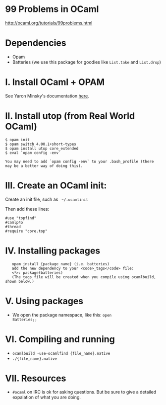
# 99 Problems in OCaml
http://ocaml.org/tutorials/99problems.html

# Dependencies
* Opam
* Batteries (we use this package for goodies like <code>List.take</code> and <code>List.drop</code>)

# I. Install OCaml + OPAM
See Yaron Minsky's documentation 
[here](https://bitbucket.org/yminsky/core-hello-world/src/dbca0beb206aa595c748664ab19ed547fee7f20e/PREREQUISITES.md?at=default).

# II. Install utop (from Real World OCaml)
	$ opam init	$ opam switch 4.00.1+short-types	$ opam install utop core_extended 
	$ eval `opam config -env`
	You may need to add `opam config -env` to your .bash_profile (there may be a better way of doing this).

# III. Create an OCaml init:
Create an init file, such as <code> ~/.ocamlinit</code>

Then add these lines:
	
	#use "topfind"	#camlp4o	#thread	#require "core.top"

# IV. Installing packages
	   opam install {package_name} (i.e. batteries)
	   add the new dependency to your <code>_tags</code> file:
	   <*>: package(batteries)
	   (The tags file will be created when you compile using ocamlbuild, shown below.)

# V. Using packages
* We open the package namespace, like this: <code>open Batteries;;</code>

# VI. Compiling and running
* <code>ocamlbuild -use-ocamlfind {file_name}.native</code>
* <code>./{file_name}.native</code>

# VII. Resources
* <code>#ocaml</code> on IRC is ok for asking questions. But be sure to give a detailed expalation of what you are doing. 








